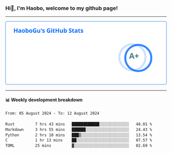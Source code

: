<!--<h2 align="center"> Hi👋, I'm Haobo, welcome to my github page! </h2>-->
### Hi👋, I'm Haobo, welcome to my github page!
-------

<img href="https://github.com/HaoboGu" src="assets/stats.svg" alt="github stats" /> 

-------

#### 📊 **Weekly development breakdown**
<!--START_SECTION:waka-->

```txt
From: 05 August 2024 - To: 12 August 2024

Rust         7 hrs 43 mins   ████████████░░░░░░░░░░░░░   48.01 %
Markdown     3 hrs 55 mins   ██████░░░░░░░░░░░░░░░░░░░   24.43 %
Python       2 hrs 10 mins   ███▒░░░░░░░░░░░░░░░░░░░░░   13.54 %
C            1 hr 13 mins    ██░░░░░░░░░░░░░░░░░░░░░░░   07.57 %
TOML         25 mins         ▓░░░░░░░░░░░░░░░░░░░░░░░░   02.69 %
```

<!--END_SECTION:waka-->
<!--
backup url: https://github-readme-status-dusky-ten.vercel.app/api?username=HaoboGu&count_private=true&show_icons=true&theme=transparent&border_color=2f80ed
-->
<!--
**HaoboGu/HaoboGu** is a ✨ _special_ ✨ repository because its `README.md` (this file) appears on your GitHub profile.

Here are some ideas to get you started:

- 🔭 I’m currently working on AI-assisted programming tools
- 🌱 I’m currently learning ...
- 👯 I’m looking to collaborate on ...
- 🤔 I’m looking for help with ...
- 💬 Ask me about ...
- 📫 How to reach me: ...
- 😄 Pronouns: ...
- ⚡ Fun fact: ...
-->
